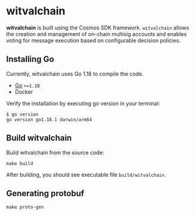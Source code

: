 # witvalchain

**witvalchain** is built using the Cosmos SDK framework. `witvalchain` allows the creation and management of on-chain multisig accounts and enables voting for message execution based on configurable decision policies.

## Installing Go

Currently, witvalchain uses Go 1.18 to compile the code.

- [Go](https://go.dev/dl/) `>=1.18`
- Docker

Verify the installation by executing go version in your terminal:


```
$ go version
go version go1.18.1 darwin/arm64
```

## Build witvalchain

Build witvalchain from the source code:


```
make build
```

After building, you should see executable file  `build/witvalchain`.

## Generating protobuf 

```
make proto-gen
```
